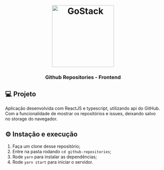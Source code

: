 <h1 align="center">
  <img alt="GoStack" src="https://rocketseat-cdn.s3-sa-east-1.amazonaws.com/bootcamp-header.png" width="200px" />
</h1>

<h3 align="center">Github Repositories - Frontend</h3>


## 💻 Projeto

Aplicação desenvolvida com ReactJS e typescript, utilizando api do GitHub. Com a funcionalidade de mostrar os repositórios e issues, deixando salvo no storage do navegador.

## ⚙ Instação e execução

1. Faça um clone desse repositório;
2. Entre na pasta rodando `cd github-repositories`;
3. Rode `yarn` para instalar as dependências;
4. Rode `yarn start` para iniciar o servidor.
